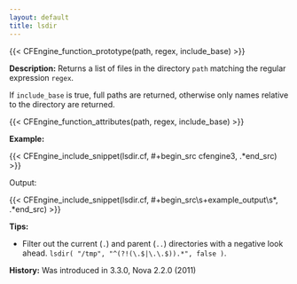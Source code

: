 ```yaml
---
layout: default
title: lsdir
---
```


{{< CFEngine_function_prototype(path, regex, include_base) >}}

**Description:** Returns a list of files in the directory `path` matching the regular expression `regex`.

If `include_base` is true, full paths are returned, otherwise only names
relative to the directory are returned.

{{< CFEngine_function_attributes(path, regex, include_base) >}}

**Example:**

{{< CFEngine_include_snippet(lsdir.cf, #\+begin_src cfengine3, .*end_src) >}}

Output:

{{< CFEngine_include_snippet(lsdir.cf, #\+begin_src\s+example_output\s*, .*end_src) >}}

**Tips:**

* Filter out the current (`.`) and parent (`..`) directories with a
  negative look ahead. `lsdir( "/tmp", "^(?!(\.$|\.\.$)).*", false )`.

**History:** Was introduced in 3.3.0, Nova 2.2.0 (2011)
